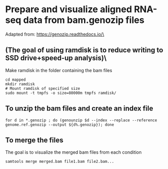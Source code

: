 # Prepare and visualize aligned RNA-seq data from bam.genozip files
Adapted from: https://genozip.readthedocs.io/\


## (The goal of using ramdisk is to reduce writing to SSD drive+speed-up analysis)\
Make ramdisk in the folder containing the bam files
```
cd mapped
mkdir ramdisk
# Mount ramdisk of specified size
sudo mount -t tmpfs -o size=80000m tmpfs ramdisk/
```

## To unzip the bam files and create an index file
```
for d in *.genozip ; do (genounzip $d --index --replace --reference genome.ref.genozip --output ${d%.genozip}); done
```

## To merge the files
The goal is to visualize the merged bam files from each condition
```
samtools merge merged.bam file1.bam file2.bam...
```
